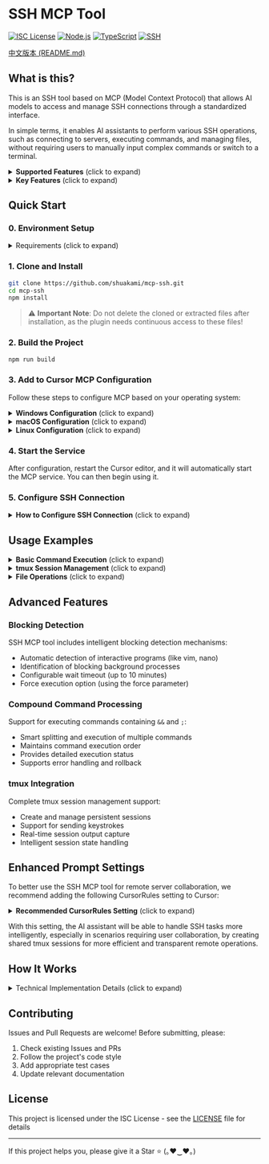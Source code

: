 # SSH MCP Tool

[![ISC License](https://img.shields.io/badge/License-ISC-718096?style=flat-square)](https://opensource.org/licenses/ISC)
[![Node.js](https://img.shields.io/badge/Node.js-18.x-339933?style=flat-square)](https://nodejs.org/)
[![TypeScript](https://img.shields.io/badge/TypeScript-5.x-3178c6?style=flat-square)](https://www.typescriptlang.org/)
[![SSH](https://img.shields.io/badge/SSH-MCP-0078d7?style=flat-square)](https://github.com/shuakami/mcp-ssh)

[中文版本 (README.md)](README.md)

## What is this?

This is an SSH tool based on MCP (Model Context Protocol) that allows AI models to access and manage SSH connections through a standardized interface.

In simple terms, it enables AI assistants to perform various SSH operations, such as connecting to servers, executing commands, and managing files, without requiring users to manually input complex commands or switch to a terminal.

<details>
<summary><b>Supported Features</b> (click to expand)</summary>

- **Connection Management**: Create, get, list, update, and delete SSH connections
- **Command Execution**: Execute single commands, compound commands, and background tasks
- **tmux Session Management**: Create, get, list, send keys, and capture output
- **File Operations**: Upload, download, and view file contents
- **Process Management**: Detect blocking processes, smart waiting, and timeout handling
- **Security Control**: Password/key authentication, timeout control, and error handling
</details>

<details>
<summary><b>Key Features</b> (click to expand)</summary>

Here are some core features of the SSH MCP tool:

- **Smart Command Execution**: Automatically detects and waits for blocking processes to prevent session freezes
- **tmux Integration**: Full support for tmux session management, enabling persistent terminal sessions
- **Compound Command Support**: Intelligent handling of commands containing `&&` and `;`
- **Real-time Feedback**: Command execution status updates in real-time, supporting long-running tasks
- **Error Recovery**: Automatic handling of disconnections, timeouts, and other exceptions
- **Secure and Reliable**: Supports multiple authentication methods and protects sensitive information

Through simple natural language instructions, AI can help you complete all of the above operations without manually writing complex SSH commands or operating in the terminal.
</details>

## Quick Start

### 0. Environment Setup

<details>
<summary>Requirements (click to expand)</summary>

1. **Python 3.11+ (Required)**
   - Visit [Python's website](https://www.python.org/downloads/)
   - Download and install Python 3.11 or higher
   - **Important**: Check "Add Python to PATH" during installation
   - **Restart your computer** after installation to ensure environment variables take effect

2. **Node.js and npm**
   - Visit [Node.js website](https://nodejs.org/)
   - Download and install the LTS (Long Term Support) version
   - Use default options during installation, which will install both Node.js and npm

3. **Git**
   - Visit [Git's website](https://git-scm.com/)
   - Download and install Git
   - Use default options during installation
   
4. **tmux** (Required on remote servers)
   - Install tmux on your remote server
   - For Ubuntu/Debian: `sudo apt-get install tmux`
   - For CentOS/RHEL: `sudo yum install tmux`
</details>

### 1. Clone and Install

```bash
git clone https://github.com/shuakami/mcp-ssh.git
cd mcp-ssh
npm install
```
> ⚠️ **Important Note**: Do not delete the cloned or extracted files after installation, as the plugin needs continuous access to these files!

### 2. Build the Project

```bash
npm run build
```

### 3. Add to Cursor MCP Configuration

Follow these steps to configure MCP based on your operating system:

<details>
<summary><b>Windows Configuration</b> (click to expand)</summary>

1. In Cursor, open or create the MCP configuration file: `C:\\Users\\YourUsername\\.cursor\\mcp.json`
   - Note: Replace `YourUsername` with your Windows username

2. Add or modify the configuration as follows:

```json
{
  "mcpServers": {
    "ssh-mcp": {
      "command": "pythonw",
      "args": [
        "C:/Users/YourUsername/mcp-ssh/bridging_ssh_mcp.py"
      ]
    }
  }
}
```

> ⚠️ **Please note**:
> - Replace `YourUsername` with your Windows username
> - Make sure the path correctly points to your cloned or extracted project directory
> - The path should reflect where you actually placed the project files
> - **Do not delete the cloned or extracted folder**, as this will cause MCP to stop working
</details>

<details>
<summary><b>macOS Configuration</b> (click to expand)</summary>

1. In Cursor, open or create the MCP configuration file: `/Users/YourUsername/.cursor/mcp.json`
   - Note: Replace `YourUsername` with your macOS username

2. Add or modify the configuration as follows:

```json
{
  "mcpServers": {
    "ssh-mcp": {
      "command": "python3",
      "args": [
        "/Users/YourUsername/mcp-ssh/bridging_ssh_mcp.py"
      ]
    }
  }
}
```

> ⚠️ **Please note**:
> - Replace `YourUsername` with your macOS username
> - Make sure the path correctly points to your cloned or extracted project directory
> - The path should reflect where you actually placed the project files
> - **Do not delete the cloned or extracted folder**, as this will cause MCP to stop working
</details>

<details>
<summary><b>Linux Configuration</b> (click to expand)</summary>

1. In Cursor, open or create the MCP configuration file: `/home/YourUsername/.cursor/mcp.json`
   - Note: Replace `YourUsername` with your Linux username

2. Add or modify the configuration as follows:

```json
{
  "mcpServers": {
    "ssh-mcp": {
      "command": "python3",
      "args": [
        "/home/YourUsername/mcp-ssh/bridging_ssh_mcp.py"
      ]
    }
  }
}
```

> ⚠️ **Please note**:
> - Replace `YourUsername` with your Linux username
> - Make sure the path correctly points to your cloned or extracted project directory
> - The path should reflect where you actually placed the project files
> - **Do not delete the cloned or extracted folder**, as this will cause MCP to stop working
</details>

### 4. Start the Service

After configuration, restart the Cursor editor, and it will automatically start the MCP service. You can then begin using it.

### 5. Configure SSH Connection

<details>
<summary><b>How to Configure SSH Connection</b> (click to expand)</summary>

1. In the Cursor editor, use the AI assistant to create a new SSH connection:
   ```
   Please help me create a new SSH connection to my server
   ```

2. The AI assistant will guide you to provide the following information:
   - Host address (IP or domain name)
   - Port number (default 22)
   - Username
   - Authentication method (password or key)
   - Other optional configurations (timeout, key path, etc.)

3. After the connection is created, you can test it with:
   ```
   Please help me test the SSH connection we just created
   ```
</details>

## Usage Examples

<details>
<summary><b>Basic Command Execution</b> (click to expand)</summary>

```
Please execute the ls -la command on the server
```

The AI assistant will:
1. Check existing SSH connections
2. Execute the command and return results
3. Format output for better readability
</details>

<details>
<summary><b>tmux Session Management</b> (click to expand)</summary>

```
Please create a new tmux session and run the top command
```

The AI assistant will:
1. Create a new tmux session
2. Execute the top command in the session
3. Return the session ID for future use
</details>

<details>
<summary><b>File Operations</b> (click to expand)</summary>

```
Please help me view the last 100 lines of /var/log/syslog
```

The AI assistant will:
1. Check file permissions
2. Use appropriate commands to read the file
3. Format and return the content
</details>

## Advanced Features

### Blocking Detection

SSH MCP tool includes intelligent blocking detection mechanisms:

- Automatic detection of interactive programs (like vim, nano)
- Identification of blocking background processes
- Configurable wait timeout (up to 10 minutes)
- Force execution option (using the force parameter)

### Compound Command Processing

Support for executing commands containing `&&` and `;`:

- Smart splitting and execution of multiple commands
- Maintains command execution order
- Provides detailed execution status
- Supports error handling and rollback

### tmux Integration

Complete tmux session management support:

- Create and manage persistent sessions
- Support for sending keystrokes
- Real-time session output capture
- Intelligent session state handling

## Enhanced Prompt Settings

To better use the SSH MCP tool for remote server collaboration, we recommend adding the following CursorRules setting to Cursor:

<details>
<summary><b>Recommended CursorRules Setting</b> (click to expand)</summary>

```
When handling SSH tasks that **need or might need user assistance**, create a tmux session (a shareable terminal session) and **directly tell the user** what command they can use to connect to the tmux session to collaborate with you (output this directly, not within MCP). Then begin your task.

**You must perform tasks within tmux. You can use tmux send-keys related commands, and MCP will automatically return the currently running command and the result of the previous command.**

You should check existing tmux windows before making a decision.

**Note: When running commands, you must patiently wait (using sleep commands) for the current command to complete, and not run the next task/command simultaneously/in the background/continuing.**

Unless explicitly requested by the user, you should not create help files, guides, or report files. Especially when the user is asking for your help, you should directly say what you need.
```

</details>

With this setting, the AI assistant will be able to handle SSH tasks more intelligently, especially in scenarios requiring user collaboration, by creating shared tmux sessions for more efficient and transparent remote operations.

## How It Works

<details>
<summary>Technical Implementation Details (click to expand)</summary>

This tool is based on the **MCP (Model Context Protocol)** standard, serving as a bridge between AI models and SSH services. It uses **node-ssh** as the underlying SSH client and **Zod** for request validation and type checking.

Main technical components include:
- **SSH Client**: Responsible for establishing and maintaining SSH connections, supporting password and key authentication
- **tmux Manager**: Handles the creation, management, and interaction with tmux sessions
- **Command Execution System**: Supports execution of single commands, compound commands, and provides blocking detection
- **Process Monitoring**: Real-time detection of process states to prevent session deadlocks
- **File Transfer**: Supports upload and download functionality, handling various file types

Each SSH operation is encapsulated as a standardized MCP tool, receiving structured parameters and returning formatted results. All remote commands are processed to ensure they are presented in a human-readable format, making it easy for AI models to understand command execution results.
</details>

## Contributing

Issues and Pull Requests are welcome! Before submitting, please:

1. Check existing Issues and PRs
2. Follow the project's code style
3. Add appropriate test cases
4. Update relevant documentation

## License

This project is licensed under the ISC License - see the [LICENSE](LICENSE) file for details

---

If this project helps you, please give it a Star ⭐️ (｡♥‿♥｡) 